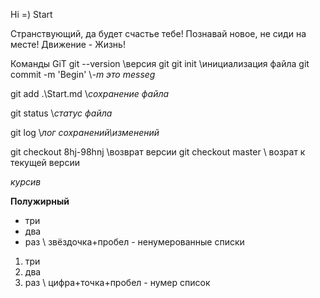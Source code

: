 Hi =)
Start

Странствующий, да будет счастье тебе!
    Познавай новое, не сиди на месте!
        Движение - Жизнь!

Команды GiT
git --version \\версия git
git init    \\инициализация файла
git commit -m 'Begin' \\*-m это messeg*

git add .\Start.md \\*сохранение файла*

git status \\*статус файла*

git log \\*лог сохранений\изменений*

git checkout 8hj-98hnj \\возврат версии
git checkout master \\ возрат к текущей версии

*курсив*

**Полужирный**

* три
* два
* раз \\ звёздочка+пробел - ненумерованные списки

1. три
2. два
3. раз \\ цифра+точка+пробел - нумер список